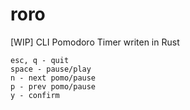 # roro
[WIP] CLI Pomodoro Timer writen in Rust

```
esc, q - quit
space - pause/play
n - next pomo/pause
p - prev pomo/pause
y - confirm
```
